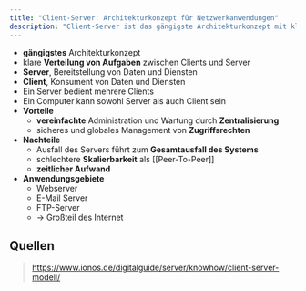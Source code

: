 ```yaml
---
title: "Client-Server: Architekturkonzept für Netzwerkanwendungen"
description: "Client-Server ist das gängigste Architekturkonzept mit klarer Verteilung von Aufgaben zwischen Clients und Servern. Server stellen Daten und Dienste bereit, Clients konsumieren sie. Vorteile sind vereinfachte Administration und zentrales Management. Nachteile sind Ausfallrisiko und schlechtere Skalierbarkeit. Anwendungsgebiete sind Web- und E-Mail-Server."
---
```


- **gängigstes** Architekturkonzept
- klare **Verteilung von Aufgaben** zwischen Clients und Server
- **Server**, Bereitstellung von Daten und Diensten
- **Client**, Konsument von Daten und Diensten
- Ein Server bedient mehrere Clients
- Ein Computer kann sowohl Server als auch Client sein
- **Vorteile**
	- **vereinfachte** Administration und Wartung durch **Zentralisierung**
	- sicheres und globales Management von **Zugriffsrechten**
- **Nachteile**
	- Ausfall des Servers führt zum **Gesamtausfall des Systems**
	- schlechtere **Skalierbarkeit** als [[Peer-To-Peer]]
	- **zeitlicher Aufwand**
- **Anwendungsgebiete**
	- Webserver
	- E-Mail Server
	- FTP-Server
	- -> Großteil des Internet
## Quellen

> https://www.ionos.de/digitalguide/server/knowhow/client-server-modell/